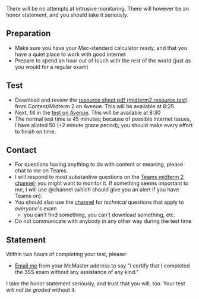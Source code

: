 
There will be no attempts at intrusive monitoring. There will however be an honor statement, and you should take it seriously. 

## Preparation
* Make sure you have your Mac-standard calculator ready, and that you have a quiet place to work with good internet
* Prepare to spend an hour out of touch with the rest of the world (just as you would for a regular exam)

## Test

* Download and review the [resource sheet pdf (midterm2.resource.test)](https://avenue.cllmcmaster.ca/d2l/le/content/413706/viewContent/3129640/View) from Content/Midterm 2 on Avenue. This will be available at 8:25
* Next, fill in the [test on Avenue](https://avenue.cllmcmaster.ca/d2l/lms/quizzing/user/quizzes_list.d2l?ou=413706). This will be available at 8:30
* The normal test time is 45 minutes; because of possible internet issues, I have alloted 50 (+2 minute grace period); you should make every effort to finish on time.

## Contact
* For questions having anything to do with content or meaning, please chat to me on Teams.
* I will respond to most substantive questions on the [Teams midterm 2 channel](https://teams.microsoft.com/l/channel/19%3ae436585c048446d9b15242c64ca85d9b%40thread.tacv2/Midterm%25202?groupId=eb56dbf5-4cb5-4f4c-b52e-c3efd7dda1c6&tenantId=44376307-b429-42ad-8c25-28cd496f4772); you might want to monitor it. If something seems important to me, I will use @channel (which should give you an alert if you have Teams on).
* You should also use the [channel](https://teams.microsoft.com/l/channel/19%3ae436585c048446d9b15242c64ca85d9b%40thread.tacv2/Midterm%25202?groupId=eb56dbf5-4cb5-4f4c-b52e-c3efd7dda1c6&tenantId=44376307-b429-42ad-8c25-28cd496f4772) for _technical_ questions that apply to _everyone's_ exam 
	* you can't find something, you can't download something, etc.
* Do not communicate with anybody in any other way during the test time

## Statement

Within two hours of completing your test, please:

* [Email me](mailto:dushoff@mcmaster.ca) from your McMaster address to say "I certify that I completed the 3SS exam without any assistance of any kind."

I take the honor statement seriously, and trust that you will, too.
Your test _will not be graded_ without it.

